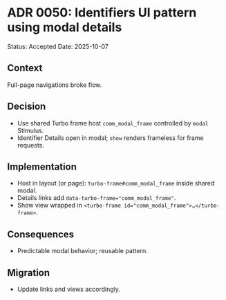 
# ADR 0050: Identifiers UI pattern using modal details
Status: Accepted
Date: 2025-10-07

## Context
Full-page navigations broke flow.

## Decision
- Use shared Turbo frame host `comm_modal_frame` controlled by `modal` Stimulus.
- Identifier Details open in modal; `show` renders frameless for frame requests.

## Implementation
- Host in layout (or page): `turbo-frame#comm_modal_frame` inside shared modal.
- Details links add `data-turbo-frame="comm_modal_frame"`.
- Show view wrapped in `<turbo-frame id="comm_modal_frame">…</turbo-frame>`.

## Consequences
- Predictable modal behavior; reusable pattern.

## Migration
- Update links and views accordingly.
